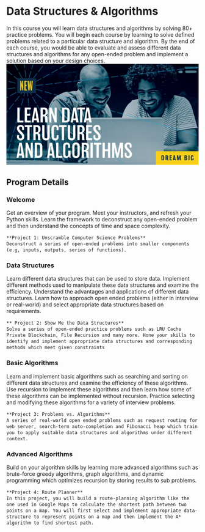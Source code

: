 # Data Structures & Algorithms
In this course you will learn data structures and algorithms by solving 80+ practice problems. You will begin each course by learning to solve defined problems related to a particular data structure and algorithm. By the end of each course, you would be able to evaluate and assess different data structures and algorithms for any open-ended problem and implement a solution based on your design choices.
![1](img/1.jpg)

## Program Details
### Welcome
Get an overview of your program. Meet your instructors, and refresh your Python skills. Learn the framework to deconstruct any open-ended problem and then understand the concepts of time and space complexity.

    **Project 1: Unscramble Computer Science Problems**
    Deconstruct a series of open-ended problems into smaller components (e.g, inputs, outputs, series of functions).
### Data Structures
Learn different data structures that can be used to store data. Implement different methods used to manipulate these data structures and examine the efficiency. Understand the advantages and applications of different data structures. Learn how to approach open ended problems (either in interview or real-world) and select appropriate data structures based on requirements.

    ** Project 2: Show Me the Data Structures**
    Solve a series of open-ended practice problems such as LRU Cache Private Blockchain, File Recursion and many more. Hone your skills to identify and implement appropriate data structures and corresponding methods which meet given constraints

### Basic Algorithms
Learn and implement basic algorithms such as searching and sorting on different data structures and examine the efficiency of these algorithms. Use recursion to implement these algorithms and then learn how some of these algorithms can be implemented without recursion. Practice selecting and modifying these algorithms for a variety of interview problems.
   
    **Project 3: ​Problems vs. Algorithms**
    A series of real-world open ended problems such as request routing for web server, search-term auto-completion and Fibonacci heap which train you to apply suitable data structures and algorithms under different context.

### Advanced Algorithms
Build on your algorithm skills by learning more advanced algorithms such as brute-force greedy algorithms, graph algorithms, and dynamic programming which optimizes recursion by storing results to sub problems.

    **Project 4: ​Route Planner**
    In this project, you will build a route-planning algorithm like the one used in Google Maps to calculate the shortest path between two points on a map. You will first select and implement appropriate data-structure to represent points on a map and then implement the A* algorithm to find shortest path.